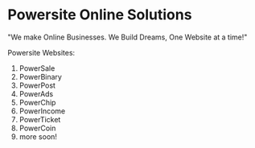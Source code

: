 # Powersite Online Solutions

"We make Online Businesses. We Build Dreams, One Website at a time!"

Powersite Websites:
1. PowerSale
2. PowerBinary
3. PowerPost
4. PowerAds
5. PowerChip
6. PowerIncome
6. PowerTicket
7. PowerCoin
8. more soon!

